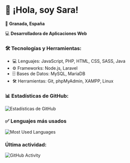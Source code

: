 # 👋 ¡Hola, soy Sara!
📍 **Granada, España**

💻 **Desarrolladora de Aplicaciones Web**
### 🛠️ Tecnologías y Herramientas:
- 💻 Lenguajes: JavaScript, PHP, HTML, CSS, SASS, Java
- ⚙️ Frameworks: Node.js, Laravel
- 🗄️ Bases de Datos: MySQL, MariaDB
- 🛠️ Herramientas: Git, phpMyAdmin, XAMPP, Linux
### 📊 Estadísticas de GitHub:
![Estadísticas de GitHub](https://github-readme-stats.vercel.app/api?username=sgargal&show_icons=true&theme=merko)
### ✅ Lenguajes más usados
![Most Used Languages](https://github-readme-stats.vercel.app/api/top-langs/?username=sgargal&layout=compact&langs_count=6&theme=merko)
### Última actividad: 
![GitHub Activity](https://github-readme-activity-graph.vercel.app/graph?username=sgargal&theme=tokyo-night)

